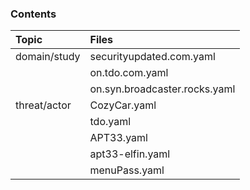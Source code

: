 ### Contents
| Topic        | Files                         |
|:-------------|:------------------------------|
| domain/study | securityupdated.com.yaml      |
|              | on.tdo.com.yaml               |
|              | on.syn.broadcaster.rocks.yaml |
| threat/actor | CozyCar.yaml                  |
|              | tdo.yaml                      |
|              | APT33.yaml                    |
|              | apt33-elfin.yaml              |
|              | menuPass.yaml                 |